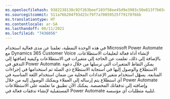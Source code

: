 ```yaml
---
ms.openlocfilehash: 9382238138c92f263beef103f58ee45d9e3903c50e813f7b65401f9cc4bad7d6
ms.sourcegitcommit: 511a76b204f93d23cf9f7a70059525f79170f6bb
ms.translationtype: HT
ms.contentlocale: ar-SA
ms.lasthandoff: 08/11/2021
ms.locfileid: "7436056"
---
```

في هذه الوحدة النمطية، تعلمنا عن مدى فعالية استخدام Microsoft Power Automate مع Dynamics 365 Customer Voice لإنشاء أداة فعالة لتعليقات الاستطلاعات. بالإضافة إلى ذلك، تعلمت عن الحاجة إلى متغيرات في الاستطلاعات وكيفية إضافتها إلى التدفق في Power Automate. يمكن التقاط المتغيرات التي ترسلها من خلال دعوة الاستطلاع والوصول إليها في استجابة الاستطلاع ذي الصلة ثم استخدامها في إجراءات المتابعة. يسهّل استخدام متغير الإعدادات المحلية من ضمان استخدام اللغة المناسبة في أي استطلاع يتم إرساله إلى العملاء ويمكنك الوصول إليه من خلال Power Automate وإضافته إلى تدفقاتك المخصصة. يمكنك الآن تطبيق ما تعلمته على الاستطلاعات المستقبلية لإنشاء تدفقات فعالة في Power Automate لتلبية متطلبات أي مؤسسة.
